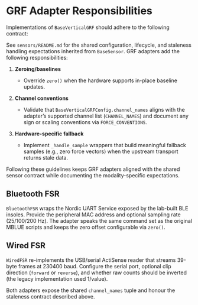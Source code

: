 # GRF Adapter Responsibilities

Implementations of `BaseVerticalGRF` should adhere to the following contract:

See `sensors/README.md` for the shared configuration, lifecycle, and staleness
handling expectations inherited from `BaseSensor`. GRF adapters add the
following responsibilities:

1. **Zeroing/baselines**
   - Override `zero()` when the hardware supports in-place baseline updates.

2. **Channel conventions**
   - Validate that `BaseVerticalGRFConfig.channel_names` aligns with the
     adapter’s supported channel list (`CHANNEL_NAMES`) and document any sign or
     scaling conventions via `FORCE_CONVENTIONS`.

3. **Hardware-specific fallback**
   - Implement `_handle_sample` wrappers that build meaningful fallback samples
     (e.g., zero force vectors) when the upstream transport returns stale data.

Following these guidelines keeps GRF adapters aligned with the shared sensor
contract while documenting the modality-specific expectations.

## Bluetooth FSR

`BluetoothFSR` wraps the Nordic UART Service exposed by the lab-built BLE insoles.
Provide the peripheral MAC address and optional sampling rate (25/100/200 Hz).
The adapter speaks the same command set as the original MBLUE scripts and keeps
the zero offset configurable via `zero()`.

## Wired FSR

`WiredFSR` re-implements the USB/serial ActiSense reader that streams 39-byte
frames at 230400 baud. Configure the serial port, optional clip direction
(`forward` or `reverse`), and whether raw counts should be inverted (the legacy
implementation used 1/value).

Both adapters expose the shared `channel_names` tuple and honour the staleness
contract described above.
